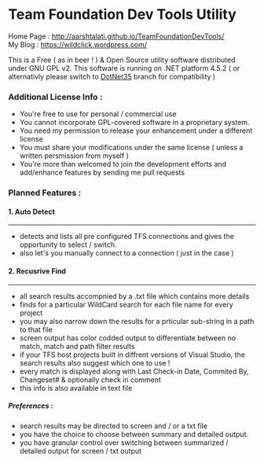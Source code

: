 # Team Foundation Dev Tools Utility

Home Page : http://aarshtalati.github.io/TeamFoundationDevTools/ <br/>
My Blog   : https://wildclick.wordpress.com/ 

This is a Free ( as in beer ! ) & Open Source utility software distributed under GNU GPL v2. This software is running on .NET platform 4.5.2 ( or alternativly please switch to [DotNet35](https://github.com/ablaze8/TeamFoundationDevTools/tree/DotNet35) branch for compatibility )

### Additional License Info :

- You're free to use for personal / commercial use
- You cannot incorporate GPL-covered software in a proprietary system.
- You need my permission to release your enhancement under a different license
- You must share your modifications under the same license ( unless a written persmission from myself )
- You're more than welcomed to join the development efforts and add/enhance features by sending me pull requests


### Planned Features :


#### 1.	Auto Detect
--------------
- detects and lists all pre configured TFS connections and gives the opportunity to select / switch.
- also let's you manually connect to a connection ( just in the case )

#### 2.	Recusrive Find
--------------
- all search results accompnied by a .txt file which contains more details
- finds for a particular WildCard search for each file name for every project
- you may also narrow down the results for a prticular sub-string in a path to that file
- screen output has color codded output to differentiate between no match, match and path filter results
- if your TFS host projects built in diffrent versions of Visual Studio, the search results also suggest which one to use !
- every match is displayed along with Last Check-in Date, Commited By, Changeset# & optionally check in comment 
 - this info is also available in text file

##### Preferences :

- search results may be directed to screen and / or a txt file
- you  have the choice to choose between summary and detailed output.
- you have granular control over switching between summarized / detailed output for screen / txt output
